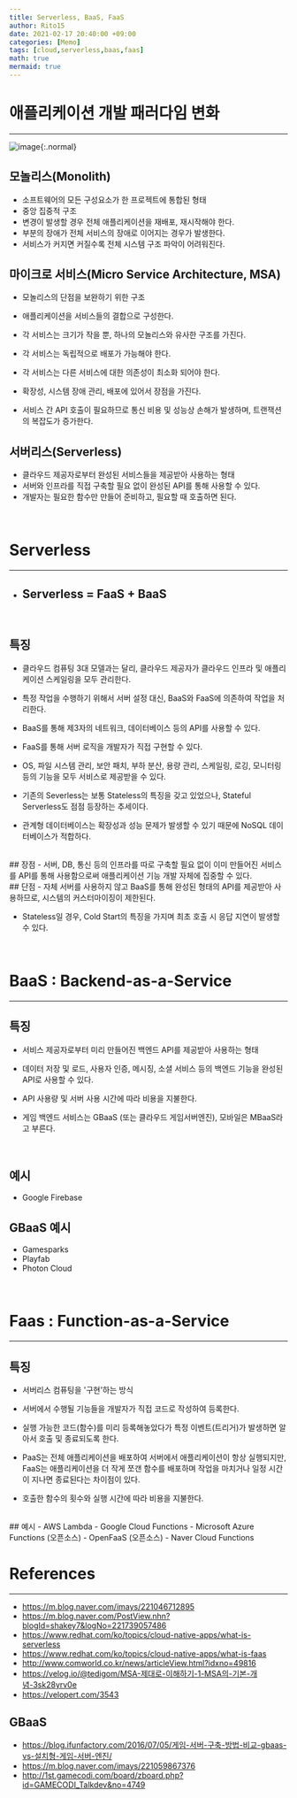 ```yaml
---
title: Serverless, BaaS, FaaS
author: Rito15
date: 2021-02-17 20:40:00 +09:00
categories: [Memo]
tags: [cloud,serverless,baas,faas]
math: true
mermaid: true
---
```


# 애플리케이션 개발 패러다임 변화
---

![image](https://user-images.githubusercontent.com/42164422/108201665-7dba6280-7163-11eb-99e8-81866cd9f055.png){:.normal}

## 모놀리스(Monolith)
 - 소프트웨어의 모든 구성요소가 한 프로젝트에 통합된 형태
 - 중앙 집중적 구조
 - 변경이 발생할 경우 전체 애플리케이션을 재배포, 재시작해야 한다.
 - 부분의 장애가 전체 서비스의 장애로 이어지는 경우가 발생한다.
 - 서비스가 커지면 커질수록 전체 시스템 구조 파악이 어려워진다.

## 마이크로 서비스(Micro Service Architecture, MSA)
 - 모놀리스의 단점을 보완하기 위한 구조
 - 애플리케이션을 서비스들의 결합으로 구성한다.
 - 각 서비스는 크기가 작을 뿐, 하나의 모놀리스와 유사한 구조를 가진다.
 - 각 서비스는 독립적으로 배포가 가능해야 한다.
 - 각 서비스는 다른 서비스에 대한 의존성이 최소화 되어야 한다.

 - 확장성, 시스템 장애 관리, 배포에 있어서 장점을 가진다.
 - 서비스 간 API 호출이 필요하므로 통신 비용 및 성능상 손해가 발생하며, 트랜잭션의 복잡도가 증가한다.

## 서버리스(Serverless)
 - 클라우드 제공자로부터 완성된 서비스들을 제공받아 사용하는 형태
 - 서버와 인프라를 직접 구축할 필요 없이 완성된 API를 통해 사용할 수 있다.
 - 개발자는 필요한 함수만 만들어 준비하고, 필요할 때 호출하면 된다.

<br>

# Serverless
---

- ## Serverless = FaaS + BaaS

<br>

## 특징
- 클라우드 컴퓨팅 3대 모델과는 달리, 클라우드 제공자가 클라우드 인프라 및 애플리케이션 스케일링을 모두 관리한다.

- 특정 작업을 수행하기 위해서 서버 설정 대신, BaaS와 FaaS에 의존하여 작업을 처리한다.

- BaaS를 통해 제3자의 네트워크, 데이터베이스 등의 API를 사용할 수 있다.
- FaaS를 통해 서버 로직을 개발자가 직접 구현할 수 있다.

- OS, 파일 시스템 관리, 보안 패치, 부하 분산, 용량 관리, 스케일링, 로깅, 모니터링 등의 기능을 모두 서비스로 제공받을 수 있다.

- 기존의 Severless는 보통 Stateless의 특징을 갖고 있었으나, Stateful Serverless도 점점 등장하는 추세이다.

- 관계형 데이터베이스는 확장성과 성능 문제가 발생할 수 있기 때문에 NoSQL 데이터베이스가 적합하다.

<br>
## 장점
- 서버, DB, 통신 등의 인프라를 따로 구축할 필요 없이 이미 만들어진 서비스를 API를 통해 사용함으로써 애플리케이션 기능 개발 자체에 집중할 수 있다.

<br>
## 단점
- 자체 서버를 사용하지 않고 BaaS를 통해 완성된 형태의 API를 제공받아 사용하므로, 시스템의 커스터마이징이 제한된다.

- Stateless일 경우, Cold Start의 특징을 가지며 최초 호출 시 응답 지연이 발생할 수 있다.

<br>

# BaaS : Backend-as-a-Service
---

## 특징
- 서비스 제공자로부터 미리 만들어진 백엔드 API를 제공받아 사용하는 형태

- 데이터 저장 및 로드, 사용자 인증, 메시징, 소셜 서비스 등의 백엔드 기능을 완성된 API로 사용할 수 있다.

- API 사용량 및 서버 사용 시간에 따라 비용을 지불한다.

- 게임 백엔드 서비스는 GBaaS (또는 클라우드 게임서버엔진), 모바일은 MBaaS라고 부른다.

<br>

## 예시
- Google Firebase

## GBaaS 예시
- Gamesparks
- Playfab
- Photon Cloud

<br>

# Faas : Function-as-a-Service
---

## 특징
- 서버리스 컴퓨팅을 '구현'하는 방식

- 서버에서 수행될 기능들을 개발자가 직접 코드로 작성하여 등록한다.

- 실행 가능한 코드(함수)를 미리 등록해놓았다가 특정 이벤트(트리거)가 발생하면 알아서 호출 및 종료되도록 한다.

- PaaS는 전체 애플리케이션을 배포하여 서버에서 애플리케이션이 항상 실행되지만, FaaS는 애플리케이션을 더 작게 쪼갠 함수를 배포하며 작업을 마치거나 일정 시간이 지나면 종료된다는 차이점이 있다.

- 호출한 함수의 횟수와 실행 시간에 따라 비용을 지불한다.

<br>
## 예시
- AWS Lambda
- Google Cloud Functions
- Microsoft Azure Functions (오픈소스)
- OpenFaaS (오픈소스)
- Naver Cloud Functions


<br>

# References
---
- <https://m.blog.naver.com/imays/221046712895>
- <https://m.blog.naver.com/PostView.nhn?blogId=shakey7&logNo=221739057486>
- <https://www.redhat.com/ko/topics/cloud-native-apps/what-is-serverless>
- <https://www.redhat.com/ko/topics/cloud-native-apps/what-is-faas>
- <http://www.comworld.co.kr/news/articleView.html?idxno=49816>
- <https://velog.io/@tedigom/MSA-제대로-이해하기-1-MSA의-기본-개념-3sk28yrv0e>
- <https://velopert.com/3543>

## GBaaS
- <https://blog.ifunfactory.com/2016/07/05/게임-서버-구축-방법-비교-gbaas-vs-설치형-게임-서버-엔진/>
- <https://m.blog.naver.com/imays/221059867376>
- <http://1st.gamecodi.com/board/zboard.php?id=GAMECODI_Talkdev&no=4749>